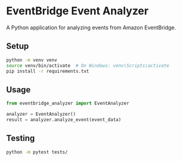 # EventBridge Event Analyzer

A Python application for analyzing events from Amazon EventBridge.

## Setup

```bash
python -m venv venv
source venv/bin/activate  # On Windows: venv\Scripts\activate
pip install -r requirements.txt
```

## Usage

```python
from eventbridge_analyzer import EventAnalyzer

analyzer = EventAnalyzer()
result = analyzer.analyze_event(event_data)
```

## Testing

```bash
python -m pytest tests/
```